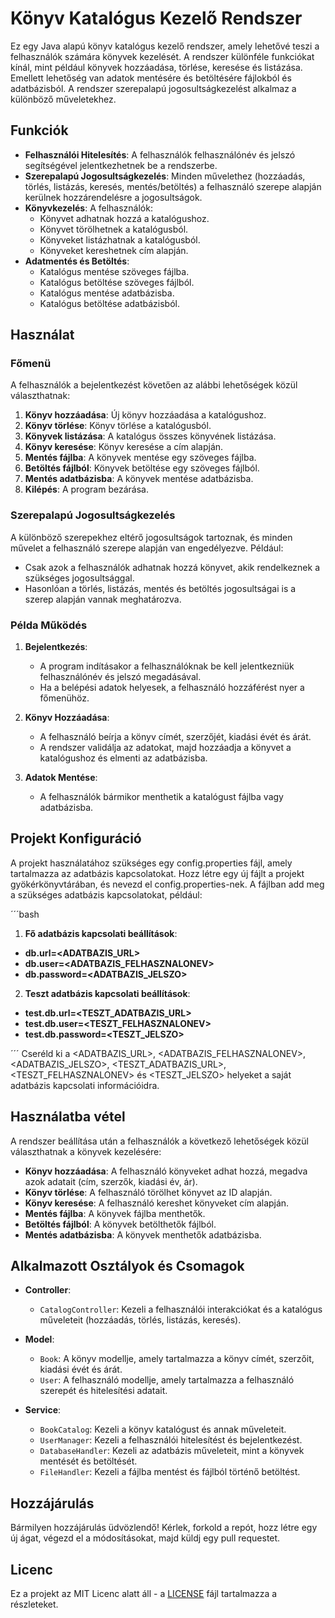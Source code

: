 # Könyv Katalógus Kezelő Rendszer

Ez egy Java alapú könyv katalógus kezelő rendszer, amely lehetővé teszi a felhasználók számára könyvek kezelését. A rendszer különféle funkciókat kínál, mint például könyvek hozzáadása, törlése, keresése és listázása. Emellett lehetőség van adatok mentésére és betöltésére fájlokból és adatbázisból. A rendszer szerepalapú jogosultságkezelést alkalmaz a különböző műveletekhez.

## Funkciók

- **Felhasználói Hitelesítés**: A felhasználók felhasználónév és jelszó segítségével jelentkezhetnek be a rendszerbe.
- **Szerepalapú Jogosultságkezelés**: Minden művelethez (hozzáadás, törlés, listázás, keresés, mentés/betöltés) a felhasználó szerepe alapján kerülnek hozzárendelésre a jogosultságok.
- **Könyvkezelés**: A felhasználók:
    - Könyvet adhatnak hozzá a katalógushoz.
    - Könyvet törölhetnek a katalógusból.
    - Könyveket listázhatnak a katalógusból.
    - Könyveket kereshetnek cím alapján.
- **Adatmentés és Betöltés**:
    - Katalógus mentése szöveges fájlba.
    - Katalógus betöltése szöveges fájlból.
    - Katalógus mentése adatbázisba.
    - Katalógus betöltése adatbázisból.

## Használat

### Főmenü

A felhasználók a bejelentkezést követően az alábbi lehetőségek közül választhatnak:

1. **Könyv hozzáadása**: Új könyv hozzáadása a katalógushoz.
2. **Könyv törlése**: Könyv törlése a katalógusból.
3. **Könyvek listázása**: A katalógus összes könyvének listázása.
4. **Könyv keresése**: Könyv keresése a cím alapján.
5. **Mentés fájlba**: A könyvek mentése egy szöveges fájlba.
6. **Betöltés fájlból**: Könyvek betöltése egy szöveges fájlból.
7. **Mentés adatbázisba**: A könyvek mentése adatbázisba.
8. **Kilépés**: A program bezárása.

### Szerepalapú Jogosultságkezelés

A különböző szerepekhez eltérő jogosultságok tartoznak, és minden művelet a felhasználó szerepe alapján van engedélyezve. Például:
- Csak azok a felhasználók adhatnak hozzá könyvet, akik rendelkeznek a szükséges jogosultsággal.
- Hasonlóan a törlés, listázás, mentés és betöltés jogosultságai is a szerep alapján vannak meghatározva.

### Példa Működés

1. **Bejelentkezés**:
    - A program indításakor a felhasználóknak be kell jelentkezniük felhasználónév és jelszó megadásával.
    - Ha a belépési adatok helyesek, a felhasználó hozzáférést nyer a főmenühöz.

2. **Könyv Hozzáadása**:
    - A felhasználó beírja a könyv címét, szerzőjét, kiadási évét és árát.
    - A rendszer validálja az adatokat, majd hozzáadja a könyvet a katalógushoz és elmenti az adatbázisba.

3. **Adatok Mentése**:
    - A felhasználók bármikor menthetik a katalógust fájlba vagy adatbázisba.

## Projekt Konfiguráció

A projekt használatához szükséges egy config.properties fájl, amely tartalmazza az adatbázis kapcsolatokat.
Hozz létre egy új fájlt a projekt gyökérkönyvtárában, és nevezd el config.properties-nek.
A fájlban add meg a szükséges adatbázis kapcsolatokat, például:

´´´bash
1. **Fő adatbázis kapcsolati beállítások**:
- **db.url=<ADATBAZIS_URL>**
- **db.user=<ADATBAZIS_FELHASZNALONEV>**
- **db.password=<ADATBAZIS_JELSZO>**

2. **Teszt adatbázis kapcsolati beállítások**:
- **test.db.url=<TESZT_ADATBAZIS_URL>**
- **test.db.user=<TESZT_FELHASZNALONEV>**
- **test.db.password=<TESZT_JELSZO>**

´´´
Cseréld ki a <ADATBAZIS_URL>, <ADATBAZIS_FELHASZNALONEV>, <ADATBAZIS_JELSZO>, <TESZT_ADATBAZIS_URL>, 
<TESZT_FELHASZNALONEV> és <TESZT_JELSZO> helyeket a saját adatbázis kapcsolati információidra.

## Használatba vétel

A rendszer beállítása után a felhasználók a következő lehetőségek közül választhatnak a könyvek kezelésére:

- **Könyv hozzáadása**: A felhasználó könyveket adhat hozzá, megadva azok adatait (cím, szerzők, kiadási év, ár).
- **Könyv törlése**: A felhasználó törölhet könyvet az ID alapján.
- **Könyv keresése**: A felhasználó kereshet könyveket cím alapján.
- **Mentés fájlba**: A könyvek fájlba menthetők.
- **Betöltés fájlból**: A könyvek betölthetők fájlból.
- **Mentés adatbázisba**: A könyvek menthetők adatbázisba.

## Alkalmazott Osztályok és Csomagok

- **Controller**:
    - `CatalogController`: Kezeli a felhasználói interakciókat és a katalógus műveleteit (hozzáadás, törlés, listázás, keresés).

- **Model**:
    - `Book`: A könyv modellje, amely tartalmazza a könyv címét, szerzőit, kiadási évét és árát.
    - `User`: A felhasználó modellje, amely tartalmazza a felhasználó szerepét és hitelesítési adatait.

- **Service**:
    - `BookCatalog`: Kezeli a könyv katalógust és annak műveleteit.
    - `UserManager`: Kezeli a felhasználói hitelesítést és bejelentkezést.
    - `DatabaseHandler`: Kezeli az adatbázis műveleteit, mint a könyvek mentését és betöltését.
    - `FileHandler`: Kezeli a fájlba mentést és fájlból történő betöltést.

## Hozzájárulás

Bármilyen hozzájárulás üdvözlendő! Kérlek, forkold a repót, hozz létre egy új ágat, végezd el a módosításokat, majd küldj egy pull requestet.

## Licenc

Ez a projekt az MIT Licenc alatt áll - a [LICENSE](LICENSE) fájl tartalmazza a részleteket.
